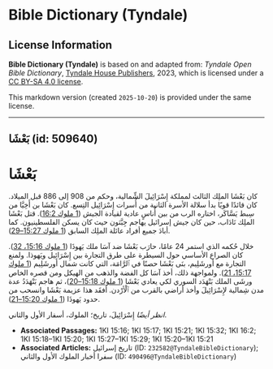 # Bible Dictionary (Tyndale)

## License Information

**Bible Dictionary (Tyndale)** is based on and adapted from: _Tyndale Open Bible Dictionary_, [Tyndale House Publishers](https://tyndaleopenresources.com/), 2023, which is licensed under a [CC BY-SA 4.0 license](https://creativecommons.org/licenses/by-sa/4.0/legalcode.en).

This markdown version (created `2025-10-20`) is provided under the same license.



--------------------------------

## بَعْشَا (id: 509640)

بَعْشَا
=======

كان بَعْشَا الملِك الثالث لمملكة إِسْرَائِيلَ الشِّمالية، وحكم من 908 إلى 886 قبل الميلاد. كان قائدًا قويًا بدأ سلالة الأسرة الثانية من أُسرات إِسْرَائِيل التِسع. كان بَعْشَا بن أَخِيَّا من سِبط يَسَّاكَر، اختاره الرب من بين أُناسٍ عادية لقيادة الجيش ([1 ملوك 16:2](https://ref.ly/1Kgs16:2)). قتل بَعْشَا الملِك نَادَاب، حين كان جيش إسرائيل يهاجم جِبَّثون حيث كان يسكن الفلسطينيون. كما أبادَ جميع أفراد عائلة الملِك السابق ([1 ملوك 15:27–29](https://ref.ly/1Kgs15:27-1Kgs15:29)).

خلال حُكمه الذي استمر 24 عامًا، حارَب بَعْشَا ضد آسَا ملك يَهوذَا ([1 ملوك 15:16، 32](https://ref.ly/1Kgs15:16,1Kgs15:32)). كان الصراع الأساسي حول السيطرة على طرق التجارة بين إِسْرَائِيل ويَهوذا. ولمنع التجارة مع أورشَلِيم، بنَى بَعْشَا حصنًا في ٱلرَّامَة، التي كانت شمال أورشَلِيم ([1 ملوك 15:17، 21](https://ref.ly/1Kgs15:17,1Kgs15:21)). ولمواجهة ذلك، أخذ آسَا كل الفضة والذهب من الهيكل ومن قصره الخاص ورشَى الملك بَنْهَدَد السوري لكي يعادي بَعْشَا ([1 ملوك 15:18–20](https://ref.ly/1Kgs15:18-1Kgs15:20))، ثم هاجم بَنْهَدَدُ عدة مدن شِمالية لإِسْرَائِيلَ وأخذ أراضي بالقرب من ٱلْأرْدن. أفقَد هذا عزيمة بَعْشَا وانسحب من حدود يَهوذَا ([1 ملوك 15:20–21](https://ref.ly/1Kgs15:20-1Kgs15:21)).

*انظر أيضًا* إِسْرَائِيلَ، تاريخ؛ الملوك، أسفار الأول والثاني.

* **Associated Passages:** 1KI 15:16; 1KI 15:17; 1KI 15:21; 1KI 15:32; 1KI 16:2; 1KI 15:18–1KI 15:20; 1KI 15:27–1KI 15:29; 1KI 15:20–1KI 15:21
* **Associated Articles:** تاريخ إسرائيل (ID: `232582@TyndaleBibleDictionary`); سفرا أخبار الملوك الأول والثاني (ID: `490496@TyndaleBibleDictionary`)

